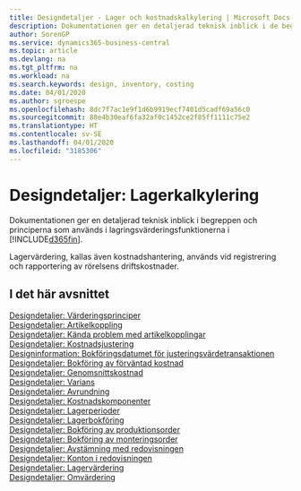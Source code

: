 ```yaml
---
title: Designdetaljer - Lager och kostnadskalkylering | Microsoft Docs
description: Dokumentationen ger en detaljerad teknisk inblick i de begrepp och principer som används i lagervärderingsfunktionerna i Business Central.
author: SorenGP
ms.service: dynamics365-business-central
ms.topic: article
ms.devlang: na
ms.tgt_pltfrm: na
ms.workload: na
ms.search.keywords: design, inventory, costing
ms.date: 04/01/2020
ms.author: sgroespe
ms.openlocfilehash: 8dc7f7ac1e9f1d6b9919ecf7401d5cadf69a56c0
ms.sourcegitcommit: 88e4b30eaf6fa32af0c1452ce2f85ff1111c75e2
ms.translationtype: HT
ms.contentlocale: sv-SE
ms.lasthandoff: 04/01/2020
ms.locfileid: "3185306"
---
```

# <a name="design-details-inventory-costing"></a>Designdetaljer: Lagerkalkylering
Dokumentationen ger en detaljerad teknisk inblick i begreppen och principerna som används i lagringsvärderingsfunktionerna i [!INCLUDE[d365fin](includes/d365fin_md.md)].  

Lagervärdering, kallas även kostnadshantering, används vid registrering och rapportering av rörelsens driftskostnader.  

## <a name="in-this-section"></a>I det här avsnittet  
[Designdetaljer: Värderingsprinciper](design-details-costing-methods.md)  
[Designdetaljer: Artikelkoppling](design-details-item-application.md)  
[Designdetaljer: Kända problem med artikelkopplingar](design-details-inventory-zero-level-open-item-ledger-entries.md)  
[Designdetaljer: Kostnadsjustering](design-details-cost-adjustment.md)  
[Designinformation: Bokföringsdatumet för justeringsvärdetransaktionen](design-details-inventory-adjustment-value-entry-posting-date.md)  
[Designdetaljer: Bokföring av förväntad kostnad](design-details-expected-cost-posting.md)  
[Designdetaljer: Genomsnittskostnad](design-details-average-cost.md)  
[Designdetaljer: Varians](design-details-variance.md)  
[Designdetaljer: Avrundning](design-details-rounding.md)  
[Designdetaljer: Kostnadskomponenter](design-details-cost-components.md)  
[Designdetaljer: Lagerperioder](design-details-inventory-periods.md)  
[Designdetaljer: Lagerbokföring](design-details-inventory-posting.md)  
[Designdetaljer: Bokföring av produktionsorder](design-details-production-order-posting.md)  
[Designdetaljer: Bokföring av monteringsorder](design-details-assembly-order-posting.md)  
[Designdetaljer: Avstämning med redovisningen](design-details-reconciliation-with-the-general-ledger.md)  
[Designdetaljer: Konton i redovisningen](design-details-accounts-in-the-general-ledger.md)  
[Designdetaljer: Lagervärdering](design-details-inventory-valuation.md)  
[Designdetaljer: Omvärdering](design-details-revaluation.md)
